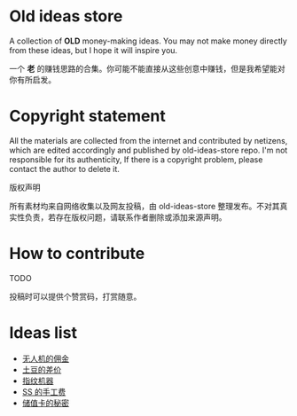 # Old ideas store
A collection of **OLD** money-making ideas. You may not make money directly from these ideas, but I hope it will inspire you.

一个 **老** 的赚钱思路的合集。你可能不能直接从这些创意中赚钱，但是我希望能对你有所启发。

# Copyright statement

All the materials are collected from the internet and contributed by netizens, which are edited accordingly and published by old-ideas-store repo. I'm not responsible for its authenticity, If there is a copyright problem, please contact the author to delete it.

版权声明

所有素材均来自网络收集以及网友投稿，由 old-ideas-store 整理发布。不对其真实性负责，若存在版权问题，请联系作者删除或添加来源声明。

# How to contribute

TODO

投稿时可以提供个赞赏码，打赏随意。

# Ideas list

- [无人机的佣金](https://github.com/CrossLee/old-ideas-store/wiki/%E6%97%A0%E4%BA%BA%E6%9C%BA%E7%9A%84%E4%BD%A3%E9%87%91)
- [土豆的差价](https://github.com/CrossLee/old-ideas-store/wiki/%E5%9C%9F%E8%B1%86%E7%9A%84%E5%B7%AE%E4%BB%B7)
- [指纹机器](https://github.com/CrossLee/old-ideas-store/wiki/%E6%8C%87%E7%BA%B9%E6%9C%BA%E5%99%A8)
- [SS 的手工费](https://github.com/CrossLee/old-ideas-store/wiki/SS-%E7%9A%84%E6%89%8B%E5%B7%A5%E8%B4%B9)
- [储值卡的秘密](https://github.com/CrossLee/old-ideas-store/wiki/%E5%82%A8%E5%80%BC%E5%8D%A1%E7%9A%84%E7%A7%98%E5%AF%86)
